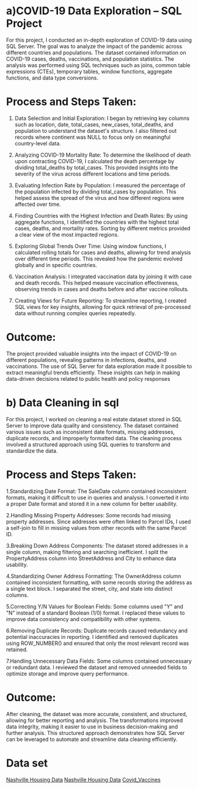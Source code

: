 # a)COVID-19 Data Exploration – SQL Project 

For this project, I conducted an in-depth exploration of COVID-19 data using SQL Server. The goal was to analyze the impact of the pandemic across different countries and populations. The dataset contained information on COVID-19 cases, deaths, vaccinations, and population statistics. The analysis was performed using SQL techniques such as joins, common table expressions (CTEs), temporary tables, window functions, aggregate functions, and data type conversions.

# Process and Steps Taken:
1. Data Selection and Initial Exploration:
I began by retrieving key columns such as location, date, total_cases, new_cases, total_deaths, and population to understand the dataset's structure. I also filtered out records where continent was NULL to focus only on meaningful country-level data.

2. Analyzing COVID-19 Mortality Rate:
To determine the likelihood of death upon contracting COVID-19, I calculated the death percentage by dividing total_deaths by total_cases. This provided insights into the severity of the virus across different locations and time periods.

3. Evaluating Infection Rate by Population:
I measured the percentage of the population infected by dividing total_cases by population. This helped assess the spread of the virus and how different regions were affected over time.

4. Finding Countries with the Highest Infection and Death Rates:
By using aggregate functions, I identified the countries with the highest total cases, deaths, and mortality rates. Sorting by different metrics provided a clear view of the most impacted regions.

5. Exploring Global Trends Over Time:
Using window functions, I calculated rolling totals for cases and deaths, allowing for trend analysis over different time periods. This revealed how the pandemic evolved globally and in specific countries.

6. Vaccination Analysis:
I integrated vaccination data by joining it with case and death records. This helped measure vaccination effectiveness, observing trends in cases and deaths before and after vaccine rollouts.

7. Creating Views for Future Reporting:
To streamline reporting, I created SQL views for key insights, allowing for quick retrieval of pre-processed data without running complex queries repeatedly.

# Outcome:
The project provided valuable insights into the impact of COVID-19 on different populations, revealing patterns in infections, deaths, and vaccinations. The use of SQL Server for data exploration made it possible to extract meaningful trends efficiently. These insights can help in making data-driven decisions related to public health and policy responses



# b) Data Cleaning in sql
For this project, I worked on cleaning a real estate dataset stored in SQL Server to improve data quality and consistency. The dataset contained various issues such as inconsistent date formats, missing addresses, duplicate records, and improperly formatted data. The cleaning process involved a structured approach using SQL queries to transform and standardize the data.

# Process and Steps Taken:
1.Standardizing Date Format:
The SaleDate column contained inconsistent formats, making it difficult to use in queries and analysis. I converted it into a proper Date format and stored it in a new column for better usability.

2.Handling Missing Property Addresses:
Some records had missing property addresses. Since addresses were often linked to Parcel IDs, I used a self-join to fill in missing values from other records with the same Parcel ID.

3.Breaking Down Address Components:
The dataset stored addresses in a single column, making filtering and searching inefficient. I split the PropertyAddress column into StreetAddress and City to enhance data usability.

4.Standardizing Owner Address Formatting:
The OwnerAddress column contained inconsistent formatting, with some records storing the address as a single text block. I separated the street, city, and state into distinct columns.

5.Correcting Y/N Values for Boolean Fields:
Some columns used "Y" and "N" instead of a standard Boolean (1/0) format. I replaced these values to improve data consistency and compatibility with other systems.

6.Removing Duplicate Records:
Duplicate records caused redundancy and potential inaccuracies in reporting. I identified and removed duplicates using ROW_NUMBER() and ensured that only the most relevant record was retained.

7.Handling Unnecessary Data Fields:
Some columns contained unnecessary or redundant data. I reviewed the dataset and removed unneeded fields to optimize storage and improve query performance.

# Outcome:
After cleaning, the dataset was more accurate, consistent, and structured, allowing for better reporting and analysis. The transformations improved data integrity, making it easier to use in business decision-making and further analysis. This structured approach demonstrates how SQL Server can be leveraged to automate and streamline data cleaning efficiently. 

# Data set
[Nashville Housing Data](https://github.com/babazeek/sql/blob/main/Nashville%20Housing%20Data%20for%20Data%20Cleaning.xlsx)
[Nashville Housing Data](https://github.com/babazeek/sql/blob/main/Covid_Deaths.xlsx)
[Covid_Vaccines](https://github.com/babazeek/sql/blob/main/Nashville%20Housing%20Data%20for%20Data%20Cleaning.xlsx)


